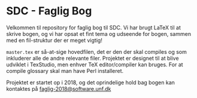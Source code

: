 # SDC - Faglig Bog

Velkommen til repository for faglig bog til SDC. Vi har brugt LaTeX til at skrive bogen, og vi har opsat et fint tema og udseende for bogen, sammen med en fil-struktur der er meget vigtig!

`master.tex` er så-at-sige hovedfilen, det er den der skal compiles og som inkluderer alle de andre relevante filer. Projektet er designet til at blive udviklet i TexStudio, men enhver TeX editor/compiler kan bruges. For at compile glossary skal man have Perl installeret.

Projektet er startet op i 2018, og det oprindelige hold bag bogen kan kontaktes på faglig-2018@software.unf.dk
